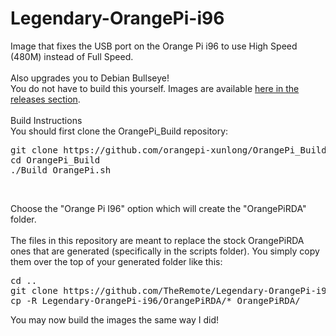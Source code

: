 # Legendary-OrangePi-i96
Image that fixes the USB port on the Orange Pi i96 to use High Speed (480M) instead of Full Speed.<br>
<br>
Also upgrades you to Debian Bullseye!
<br>
You do not have to build this yourself.  Images are available <a href="https://github.com/TheRemote/Legendary-OrangePi-i96/releases">here in the releases section</a>.<br>
<br>
Build Instructions<br>
You should first clone the OrangePi_Build repository:<br>
<pre>git clone https://github.com/orangepi-xunlong/OrangePi_Build.git
cd OrangePi_Build
./Build_OrangePi.sh</pre><br>
Choose the "Orange Pi I96" option which will create the "OrangePiRDA" folder.<br>
<br>
The files in this repository are meant to replace the stock OrangePiRDA ones that are generated (specifically in the scripts folder).  You simply copy them over the top of your generated folder like this:<br>
<pre>cd ..
git clone https://github.com/TheRemote/Legendary-OrangePi-i96.git
cp -R Legendary-OrangePi-i96/OrangePiRDA/* OrangePiRDA/</pre>
You may now build the images the same way I did!